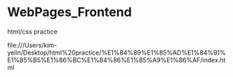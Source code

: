 # WebPages_Frontend
html/css practice

file:///Users/kim-yelin/Desktop/html%20practice/%E1%84%89%E1%85%AD%E1%84%91%E1%85%B5%E1%86%BC%E1%84%86%E1%85%A9%E1%86%AF/index.html
